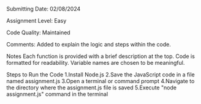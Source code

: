 Submitting Date: 02/08/2024

Assignment Level: Easy

Code Quality: Maintained

Comments: Added to explain the logic and steps within the code.

Notes
Each function is provided with a brief description at the top.
Code is formatted for readability.
Variable names are chosen to be meaningful.

Steps to Run the Code
1.Install Node.js
2.Save the JavaScript code in a file named assignment.js
3.Open a terminal or command prompt
4.Navigate to the directory where the assignment.js file is saved
5.Execute "node assignment.js" command in the terminal

